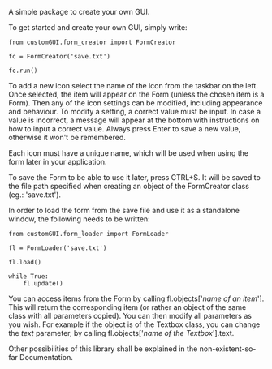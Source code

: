 A simple package to create your own GUI.

To get started and create your own GUI, simply write:

    from customGUI.form_creator import FormCreator
    
    fc = FormCreator('save.txt')

    fc.run()

To add a new icon select the name of the icon from the taskbar on the left. Once selected,
the item will appear on the Form (unless the chosen item is a Form). Then any of the icon
settings can be modified, including appearance and behaviour. To modify a setting, a correct
value must be input. In case a value is incorrect, a message will appear at the bottom with 
instructions on how to input a correct value. Always press Enter to save a new value, otherwise
it won't be remembered.

Each icon must have a unique name, which will be used when using the form later in your 
application.

To save the Form to be able to use it later, press CTRL+S. It will be saved to the file path
specified when creating an object of the FormCreator class (eg.: 'save.txt').

In order to load the form from the save file and use it as a standalone window, the following 
needs to be written:

    from customGUI.form_loader import FormLoader
    
    fl = FormLoader('save.txt')
    
    fl.load()
    
    while True:
        fl.update()
        
You can access items from the Form by calling fl.objects['_name of an item_']. This will return
the corresponding item (or rather an object of the same class with all parameters copied). You can
then modify all parameters as you wish. For example if the object is of the Textbox class, you
can change the _text_ parameter, by calling fl.objects['_name of the Textbox_'].text.

Other possibilities of this library shall be explained in the non-existent-so-far Documentation.
      
